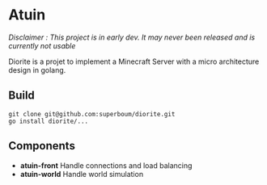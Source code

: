 Atuin
=====

*Disclaimer : This project is in early dev. It may never been released and is currently not usable*

Diorite is a projet to implement a Minecraft Server with a micro architecture design in golang.

Build
-----

```
git clone git@github.com:superboum/diorite.git
go install diorite/...
```

Components
----------

 * **atuin-front** Handle connections and load balancing
 * **atuin-world** Handle world simulation

